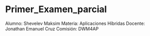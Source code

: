 # Primer_Examen_parcial
Alumno: Shevelev Maksim
Materia: Aplicaciones Híbridas
Docente: Jonathan Emanuel Cruz
Comisión: DWM4AP
